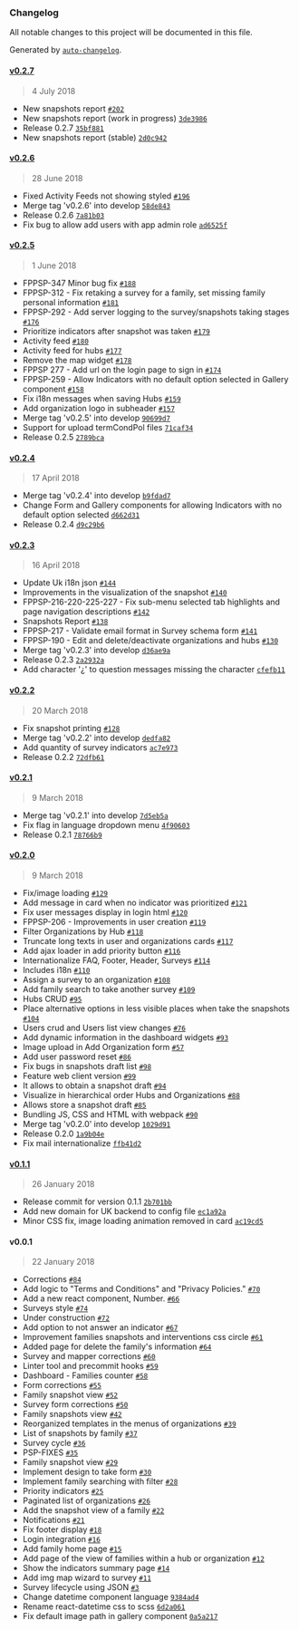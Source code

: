 ### Changelog
All notable changes to this project will be documented in this file.

Generated by [`auto-changelog`](https://github.com/CookPete/auto-changelog).

#### [v0.2.7](https://github.com/FundacionParaguaya/fp-psp-frontend/compare/v0.2.6...v0.2.7)
> 4 July 2018
- New snapshots report [`#202`](https://github.com/FundacionParaguaya/fp-psp-frontend/pull/202)
- New snapshots report (work in progress) [`3de3986`](https://github.com/FundacionParaguaya/fp-psp-frontend/commit/3de398636cfa9dfd8d879be4c756e24f3bf612f5)
- Release 0.2.7 [`35bf881`](https://github.com/FundacionParaguaya/fp-psp-frontend/commit/35bf88193148444586c191f61bb95692fe379697)
- New snapshots report (stable) [`2d0c942`](https://github.com/FundacionParaguaya/fp-psp-frontend/commit/2d0c942f98010f8d587dc3ff04d6fe97ad8e92c6)

#### [v0.2.6](https://github.com/FundacionParaguaya/fp-psp-frontend/compare/v0.2.5...v0.2.6)
> 28 June 2018
- Fixed Activity Feeds not showing styled [`#196`](https://github.com/FundacionParaguaya/fp-psp-frontend/pull/196)
- Merge tag &#x27;v0.2.6&#x27; into develop [`58de843`](https://github.com/FundacionParaguaya/fp-psp-frontend/commit/58de843a608bff272b7b78567ce89319a7ffe7a2)
- Release 0.2.6 [`7a81b03`](https://github.com/FundacionParaguaya/fp-psp-frontend/commit/7a81b03540dce68cf00a1f0b9dc121938221011d)
- Fix bug to allow add users with app admin role [`ad6525f`](https://github.com/FundacionParaguaya/fp-psp-frontend/commit/ad6525fa51910a86462de0ee4b8a8980310003c5)

#### [v0.2.5](https://github.com/FundacionParaguaya/fp-psp-frontend/compare/v0.2.4...v0.2.5)
> 1 June 2018
- FPPSP-347 Minor bug fix [`#188`](https://github.com/FundacionParaguaya/fp-psp-frontend/pull/188)
- FPPSP-312 - Fix retaking a survey for a family, set missing family personal information [`#181`](https://github.com/FundacionParaguaya/fp-psp-frontend/pull/181)
- FPPSP-292 - Add server logging to the survey/snapshots taking stages [`#176`](https://github.com/FundacionParaguaya/fp-psp-frontend/pull/176)
- Prioritize indicators after snapshot was taken [`#179`](https://github.com/FundacionParaguaya/fp-psp-frontend/pull/179)
- Activity feed [`#180`](https://github.com/FundacionParaguaya/fp-psp-frontend/pull/180)
- Activity feed for hubs [`#177`](https://github.com/FundacionParaguaya/fp-psp-frontend/pull/177)
- Remove the map widget [`#178`](https://github.com/FundacionParaguaya/fp-psp-frontend/pull/178)
- FPPSP 277 - Add url on the login page to sign in [`#174`](https://github.com/FundacionParaguaya/fp-psp-frontend/pull/174)
- FPPSP-259 - Allow Indicators with no default option selected in Gallery component [`#158`](https://github.com/FundacionParaguaya/fp-psp-frontend/pull/158)
- Fix i18n messages when saving Hubs [`#159`](https://github.com/FundacionParaguaya/fp-psp-frontend/pull/159)
- Add organization logo in subheader [`#157`](https://github.com/FundacionParaguaya/fp-psp-frontend/pull/157)
- Merge tag &#x27;v0.2.5&#x27; into develop [`90699d7`](https://github.com/FundacionParaguaya/fp-psp-frontend/commit/90699d7ba077a6b0769fb752ad9102703142d1f6)
- Support for upload termCondPol files [`71caf34`](https://github.com/FundacionParaguaya/fp-psp-frontend/commit/71caf3475b3ed38f229d4fd8533f8c18fd86d48b)
- Release 0.2.5 [`2789bca`](https://github.com/FundacionParaguaya/fp-psp-frontend/commit/2789bcacb73a67da64152c269274b8106afff9f9)

#### [v0.2.4](https://github.com/FundacionParaguaya/fp-psp-frontend/compare/v0.2.3...v0.2.4)
> 17 April 2018
- Merge tag &#x27;v0.2.4&#x27; into develop [`b9fdad7`](https://github.com/FundacionParaguaya/fp-psp-frontend/commit/b9fdad755ac7c7743053d51e84aa31aff7651c2e)
- Change Form and Gallery components for allowing Indicators with no default option selected [`d662d31`](https://github.com/FundacionParaguaya/fp-psp-frontend/commit/d662d315a0e7b0aba05a930263ed52f9e946edd5)
- Release 0.2.4 [`d9c29b6`](https://github.com/FundacionParaguaya/fp-psp-frontend/commit/d9c29b607f0c8c7a2c0970fe12ba6e63bc3afb56)

#### [v0.2.3](https://github.com/FundacionParaguaya/fp-psp-frontend/compare/v0.2.2...v0.2.3)
> 16 April 2018
- Update Uk i18n json [`#144`](https://github.com/FundacionParaguaya/fp-psp-frontend/pull/144)
-  Improvements in the visualization of the snapshot [`#140`](https://github.com/FundacionParaguaya/fp-psp-frontend/pull/140)
- FPPSP-216-220-225-227 - Fix sub-menu selected tab highlights and page navigation descriptions [`#142`](https://github.com/FundacionParaguaya/fp-psp-frontend/pull/142)
- Snapshots Report [`#138`](https://github.com/FundacionParaguaya/fp-psp-frontend/pull/138)
- FPPSP-217 - Validate email format in Survey schema form [`#141`](https://github.com/FundacionParaguaya/fp-psp-frontend/pull/141)
- FPPSP-190 - Edit and delete/deactivate organizations and hubs [`#130`](https://github.com/FundacionParaguaya/fp-psp-frontend/pull/130)
- Merge tag &#x27;v0.2.3&#x27; into develop [`d36ae9a`](https://github.com/FundacionParaguaya/fp-psp-frontend/commit/d36ae9ad7bde89d1c8eee96b86f0170565042f14)
- Release 0.2.3 [`2a2932a`](https://github.com/FundacionParaguaya/fp-psp-frontend/commit/2a2932a59ad2264ba257973040d37cfc228030e7)
- Add character &#x27;¿&#x27; to question messages missing the character [`cfefb11`](https://github.com/FundacionParaguaya/fp-psp-frontend/commit/cfefb11bdd7f39490451a8bb0c8bfbc886f0f1a5)

#### [v0.2.2](https://github.com/FundacionParaguaya/fp-psp-frontend/compare/v0.2.1...v0.2.2)
> 20 March 2018
- Fix snapshot printing [`#128`](https://github.com/FundacionParaguaya/fp-psp-frontend/pull/128)
- Merge tag &#x27;v0.2.2&#x27; into develop [`dedfa82`](https://github.com/FundacionParaguaya/fp-psp-frontend/commit/dedfa8208f470282a2abb46a70bd54ec027e9020)
- Add quantity of survey indicators [`ac7e973`](https://github.com/FundacionParaguaya/fp-psp-frontend/commit/ac7e973beb9a76ad215e37a70e7d8a227f16eae4)
- Release 0.2.2 [`72dfb61`](https://github.com/FundacionParaguaya/fp-psp-frontend/commit/72dfb61bbd8a1e23b5233dfaf562f586b6fed165)

#### [v0.2.1](https://github.com/FundacionParaguaya/fp-psp-frontend/compare/v0.2.0...v0.2.1)
> 9 March 2018
- Merge tag &#x27;v0.2.1&#x27; into develop [`7d5eb5a`](https://github.com/FundacionParaguaya/fp-psp-frontend/commit/7d5eb5afdb9db6f59a0a6f52b3c87f4bd31e24c7)
- Fix flag in language dropdown menu [`4f90603`](https://github.com/FundacionParaguaya/fp-psp-frontend/commit/4f90603b82eaf7ccc5af2e882b134441af0d1d1b)
- Release 0.2.1 [`78766b9`](https://github.com/FundacionParaguaya/fp-psp-frontend/commit/78766b9c23d2f614cdf2f2ac00613a226c0337c5)

#### [v0.2.0](https://github.com/FundacionParaguaya/fp-psp-frontend/compare/v0.1.1...v0.2.0)
> 9 March 2018
- Fix/image loading [`#129`](https://github.com/FundacionParaguaya/fp-psp-frontend/pull/129)
- Add message in card when no indicator was prioritized [`#121`](https://github.com/FundacionParaguaya/fp-psp-frontend/pull/121)
- Fix user messages display in login html [`#120`](https://github.com/FundacionParaguaya/fp-psp-frontend/pull/120)
- FPPSP-206 - Improvements in user creation [`#119`](https://github.com/FundacionParaguaya/fp-psp-frontend/pull/119)
- Filter Organizations by Hub [`#118`](https://github.com/FundacionParaguaya/fp-psp-frontend/pull/118)
- Truncate long texts in user and organizations cards [`#117`](https://github.com/FundacionParaguaya/fp-psp-frontend/pull/117)
- Add ajax loader in add priority button [`#116`](https://github.com/FundacionParaguaya/fp-psp-frontend/pull/116)
- Internationalize FAQ, Footer, Header, Surveys [`#114`](https://github.com/FundacionParaguaya/fp-psp-frontend/pull/114)
- Includes i18n [`#110`](https://github.com/FundacionParaguaya/fp-psp-frontend/pull/110)
- Assign a survey to an organization [`#108`](https://github.com/FundacionParaguaya/fp-psp-frontend/pull/108)
-  Add family search to take another survey  [`#109`](https://github.com/FundacionParaguaya/fp-psp-frontend/pull/109)
- Hubs CRUD [`#95`](https://github.com/FundacionParaguaya/fp-psp-frontend/pull/95)
- Place alternative options in less visible places when take the snapshots [`#104`](https://github.com/FundacionParaguaya/fp-psp-frontend/pull/104)
- Users crud and Users list view changes [`#76`](https://github.com/FundacionParaguaya/fp-psp-frontend/pull/76)
- Add dynamic information in the dashboard widgets [`#93`](https://github.com/FundacionParaguaya/fp-psp-frontend/pull/93)
- Image upload in Add Organization form [`#57`](https://github.com/FundacionParaguaya/fp-psp-frontend/pull/57)
-  Add user password reset  [`#86`](https://github.com/FundacionParaguaya/fp-psp-frontend/pull/86)
- Fix bugs in snapshots draft list [`#98`](https://github.com/FundacionParaguaya/fp-psp-frontend/pull/98)
- Feature web client version [`#99`](https://github.com/FundacionParaguaya/fp-psp-frontend/pull/99)
- It allows to obtain a snapshot draft [`#94`](https://github.com/FundacionParaguaya/fp-psp-frontend/pull/94)
-  Visualize in hierarchical order Hubs and Organizations [`#88`](https://github.com/FundacionParaguaya/fp-psp-frontend/pull/88)
- Allows store a snapshot draft [`#85`](https://github.com/FundacionParaguaya/fp-psp-frontend/pull/85)
- Bundling JS, CSS and HTML with webpack [`#90`](https://github.com/FundacionParaguaya/fp-psp-frontend/pull/90)
- Merge tag &#x27;v0.2.0&#x27; into develop [`1029d91`](https://github.com/FundacionParaguaya/fp-psp-frontend/commit/1029d91cd29a6aff3eb32ef14a515c82a1e24e4e)
- Release 0.2.0 [`1a9b04e`](https://github.com/FundacionParaguaya/fp-psp-frontend/commit/1a9b04ec1dca300034138722426863645a7036ed)
- Fix mail internationalize [`ffb41d2`](https://github.com/FundacionParaguaya/fp-psp-frontend/commit/ffb41d2b22809b90d5f298a30d760ba3442de572)

#### [v0.1.1](https://github.com/FundacionParaguaya/fp-psp-frontend/compare/v0.0.1...v0.1.1)
> 26 January 2018
- Release commit for version 0.1.1 [`2b701bb`](https://github.com/FundacionParaguaya/fp-psp-frontend/commit/2b701bbfc1a9876cfbf9f68fb6b468797924bc6f)
- Add new domain for UK backend to config file [`ec1a92a`](https://github.com/FundacionParaguaya/fp-psp-frontend/commit/ec1a92a3857cf9a00deea4cdf8b0c12bb789ef75)
- Minor CSS fix, image loading animation removed in card [`ac19cd5`](https://github.com/FundacionParaguaya/fp-psp-frontend/commit/ac19cd5a867542daec9cde6c46a28dcce0eb4337)

#### v0.0.1
> 22 January 2018
- Corrections [`#84`](https://github.com/FundacionParaguaya/fp-psp-frontend/pull/84)
- Add logic to &quot;Terms and Conditions&quot; and &quot;Privacy Policies.&quot; [`#70`](https://github.com/FundacionParaguaya/fp-psp-frontend/pull/70)
- Add a new react component,  Number. [`#66`](https://github.com/FundacionParaguaya/fp-psp-frontend/pull/66)
- Surveys style [`#74`](https://github.com/FundacionParaguaya/fp-psp-frontend/pull/74)
- Under construction [`#72`](https://github.com/FundacionParaguaya/fp-psp-frontend/pull/72)
-  Add option to not answer an indicator [`#67`](https://github.com/FundacionParaguaya/fp-psp-frontend/pull/67)
- Improvement families snapshots and interventions css circle [`#61`](https://github.com/FundacionParaguaya/fp-psp-frontend/pull/61)
-  Added page for delete the family&#x27;s information [`#64`](https://github.com/FundacionParaguaya/fp-psp-frontend/pull/64)
- Survey and mapper corrections [`#60`](https://github.com/FundacionParaguaya/fp-psp-frontend/pull/60)
- Linter tool and precommit hooks [`#59`](https://github.com/FundacionParaguaya/fp-psp-frontend/pull/59)
- Dashboard - Families counter [`#58`](https://github.com/FundacionParaguaya/fp-psp-frontend/pull/58)
- Form corrections [`#55`](https://github.com/FundacionParaguaya/fp-psp-frontend/pull/55)
- Family snapshot view [`#52`](https://github.com/FundacionParaguaya/fp-psp-frontend/pull/52)
- Survey form corrections [`#50`](https://github.com/FundacionParaguaya/fp-psp-frontend/pull/50)
- Family snapshots view [`#42`](https://github.com/FundacionParaguaya/fp-psp-frontend/pull/42)
- Reorganized templates in the menus of organizations [`#39`](https://github.com/FundacionParaguaya/fp-psp-frontend/pull/39)
- List of snapshots by family [`#37`](https://github.com/FundacionParaguaya/fp-psp-frontend/pull/37)
- Survey cycle [`#36`](https://github.com/FundacionParaguaya/fp-psp-frontend/pull/36)
- PSP-FIXES [`#35`](https://github.com/FundacionParaguaya/fp-psp-frontend/pull/35)
- Family snapshot view [`#29`](https://github.com/FundacionParaguaya/fp-psp-frontend/pull/29)
- Implement design to take form [`#30`](https://github.com/FundacionParaguaya/fp-psp-frontend/pull/30)
- Implement family searching with filter  [`#28`](https://github.com/FundacionParaguaya/fp-psp-frontend/pull/28)
- Priority indicators [`#25`](https://github.com/FundacionParaguaya/fp-psp-frontend/pull/25)
- Paginated list of organizations [`#26`](https://github.com/FundacionParaguaya/fp-psp-frontend/pull/26)
-  Add the snapshot view of a family  [`#22`](https://github.com/FundacionParaguaya/fp-psp-frontend/pull/22)
- Notifications [`#21`](https://github.com/FundacionParaguaya/fp-psp-frontend/pull/21)
-  Fix footer display [`#18`](https://github.com/FundacionParaguaya/fp-psp-frontend/pull/18)
- Login integration [`#16`](https://github.com/FundacionParaguaya/fp-psp-frontend/pull/16)
-  Add family home page [`#15`](https://github.com/FundacionParaguaya/fp-psp-frontend/pull/15)
- Add page of the view of families within a hub or organization  [`#12`](https://github.com/FundacionParaguaya/fp-psp-frontend/pull/12)
- Show the indicators summary page [`#14`](https://github.com/FundacionParaguaya/fp-psp-frontend/pull/14)
- Add img map wizard to survey [`#11`](https://github.com/FundacionParaguaya/fp-psp-frontend/pull/11)
- Survey lifecycle using JSON [`#3`](https://github.com/FundacionParaguaya/fp-psp-frontend/pull/3)
- Change datetime component language [`9384ad4`](https://github.com/FundacionParaguaya/fp-psp-frontend/commit/9384ad45a95d27e9453dbb46b804a403e0c83722)
- Rename react-datetime css to scss [`6d2a061`](https://github.com/FundacionParaguaya/fp-psp-frontend/commit/6d2a061eb0216048a9325a20eb7417545a4a65b4)
- Fix default image path in gallery component [`0a5a217`](https://github.com/FundacionParaguaya/fp-psp-frontend/commit/0a5a2178b143a73299da9ac02279ef0f900ce442)

